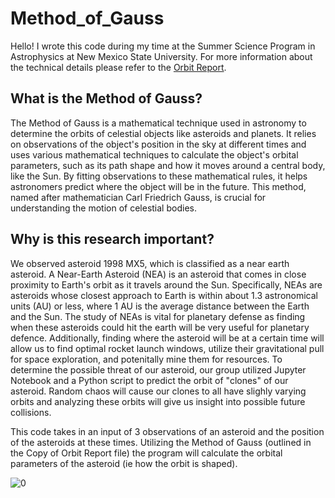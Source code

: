 # Method_of_Gauss
Hello! I wrote this code during my time at the Summer Science Program in Astrophysics at New Mexico State University. For more information about the technical details please refer to the [Orbit Report](https://github.com/Sridotcom/Method_of_Gauss/blob/7fb87df81e02f0775e7f534a1a8cdf380b190f9e/Copy%20of%20SSP%20Orbit%20Report%20(2).pdf). 

## What is the Method of Gauss?
The Method of Gauss is a mathematical technique used in astronomy to determine the orbits of celestial objects like asteroids and planets. It relies on  observations of the object's position in the sky at different times and uses various mathematical techniques to calculate the object's orbital parameters, such as its path shape and how it moves around a central body, like the Sun. By fitting observations to these mathematical rules, it helps astronomers predict where the object will be in the future. This method, named after mathematician Carl Friedrich Gauss, is crucial for understanding the motion of celestial bodies.

## Why is this research important?
We observed asteroid 1998 MX5, which is classified as a near earth asteroid. A Near-Earth Asteroid (NEA) is an asteroid that comes in close proximity to Earth's orbit as it travels around the Sun. Specifically, NEAs are asteroids whose closest approach to Earth is within about 1.3 astronomical units (AU) or less, where 1 AU is the average distance between the Earth and the Sun. The study of NEAs is vital for planetary defense as finding when these asteroids could hit the earth will be very useful for planetary defence. Additionally, finding where the asteroid will be at a certain time will allow us to find optimal rocket launch windows, utilize their gravitational pull for space exploration, and potenitally mine them for resources. To determine the possible threat of our asteroid, our group utilized Jupyter Notebook and a Python script to predict the orbit of  "clones" of our asteroid. Random chaos will cause our clones to all have slighly varying orbits and analyzing these orbits will give us insight into possible future collisions.












This code takes in an input of 3 observations of an asteroid and the position of the asteroids at these times. Utilizing the Method of Gauss (outlined in the Copy of Orbit Report file) the program will calculate the orbital parameters of the asteroid (ie how the orbit is shaped). 

![0](https://github.com/Sridotcom/Method_of_Gauss/assets/66920443/0791a971-4538-49bb-ab6d-7e1dbc043c73)
